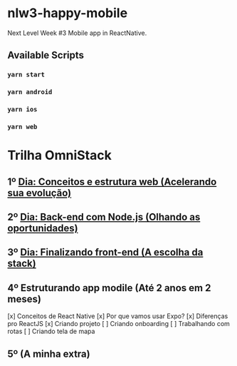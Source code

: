# nlw3-happy-mobile
Next Level Week #3 Mobile app in ReactNative.

## Available Scripts

### `yarn start`

### `yarn android`

### `yarn ios`

### `yarn web`

# Trilha OmniStack
## 1º [Dia: Conceitos e estrutura web (Acelerando sua evolução)](https://github.com/FlavioMiyaji/nlw3-happy-web)
## 2º [Dia: Back-end com Node.js (Olhando as oportunidades)](https://github.com/FlavioMiyaji/nlw3-happy)
## 3º [Dia: Finalizando front-end (A escolha da stack)](https://github.com/FlavioMiyaji/nlw3-happy-web)
## 4º Estruturando app modile (Até 2 anos em 2 meses)
[x] Conceitos de React Native
[x] Por que vamos usar Expo?
[x] Diferenças pro ReactJS
[x] Criando projeto
[ ] Criando onboarding
[ ] Trabalhando com rotas
[ ] Criando tela de mapa
## 5º (A minha extra)
